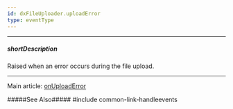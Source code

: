 ```yaml
---
id: dxFileUploader.uploadError
type: eventType
---
```

---
##### shortDescription
Raised when an error occurs during the file upload.

---
Main article: [onUploadError](/api-reference/10%20UI%20Components/dxFileUploader/1%20Configuration/onUploadError.md '/Documentation/ApiReference/UI_Components/dxFileUploader/Configuration/#onUploadError')

#####See Also#####
#include common-link-handleevents